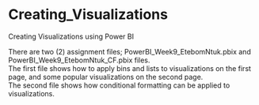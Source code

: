 # Creating_Visualizations
Creating Visualizations using Power BI


There are two (2) assignment files; PowerBI_Week9_EtebomNtuk.pbix and PowerBI_Week9_EtebomNtuk_CF.pbix files.  
The first file shows how to apply bins and lists to visualizations on the first page, and some popular visualizations on the second page.  
The second file shows how conditional formatting can be applied to visualizations.  

